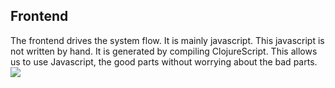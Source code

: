 ## Frontend
The frontend drives the system flow.
It is mainly javascript. 
This javascript is not written by hand. 
It is generated by compiling ClojureScript. 
This allows us to use Javascript, the good parts without worrying about the bad parts.
![](http://www.globalnerdy.com/wordpress/wp-content/uploads/2014/08/javascript-and-the-good-parts.jpg)

